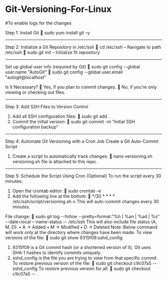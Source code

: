# Git-Versioning-For-Linux
#To enable logs for the changes

Step 1: Install Git
	sudo yum install git –y
________________________________________
Step 2: Initialize a Git Repository in /etc/ssh
	cd /etc/ssh – Navigate to path /etc/ssh
	sudo git init – Initialize fit repository
________________________________________
Set up global user info (required by Git)
	sudo git config --global user.name "AutoGit"
	sudo git config --global user.email "autogit@localhost"

Is It Necessary?
🔹 Yes, if you plan to commit changes.
🔹 No, if you're only viewing or checking out files.
_______________________________________
Step 3: Add SSH Files to Version Control
1.	Add all SSH configuration files:
	sudo git add .
2.	Commit the initial version:
	sudo git commit -m "Initial SSH configuration backup"
________________________________________
Step 4: Automate Git Versioning with a Cron Job
Create a Git Auto-Commit Script
1.	Create a script to automatically track changes:
   nano versioning.sh
versioning.sh file is attached to this repo.
________________________________________

Step 5: Schedule the Script Using Cron (Optional)
To run the script every 30 minutes:
1.	Open the crontab editor:
	sudo crontab -e
2.	Add the following line at the bottom:
	*/30 * * * * /etc/ssh/script/versioning.sh
o	This will auto-commit changes every 30 minutes.


File change:
	sudo git log --follow --pretty=format:"%h | %an | %ad | %s" --date=local --name-status -- /etc/ssh
This will also include file status (A, M, D):
•	A → Added
•	M → Modified
•	D → Deleted
Note: Below command will work only at the directory where changes have been made.
To view versions of the file: 
	sudo git show 9315f09:sshd_config
1.	9315f09 is a Git commit hash (or a shortened version of it). Git uses SHA-1 hashes to identify commits uniquely.
2.	sshd_config is the file you are trying to view from that specific commit.
To restore previous version of the file: 
	sudo git checkout c9c07a5 -- sshd_config
To restore previous version for all:
	sudo git checkout c9c07a5 -- .



